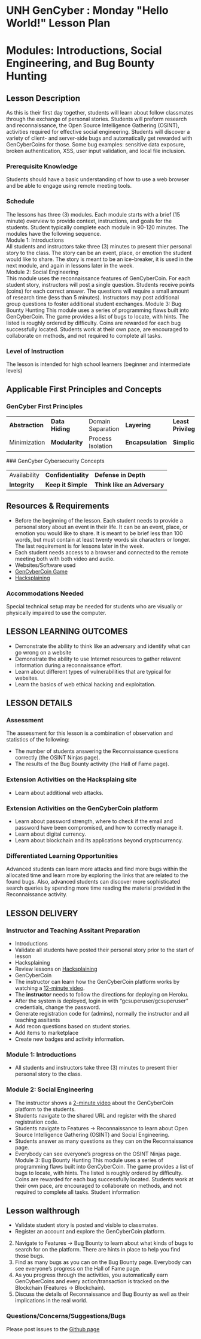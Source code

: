 # UNH GenCyber : Monday "Hello World!" Lesson Plan
# Modules: Introductions, Social Engineering, and Bug Bounty Hunting

## Lesson Description
As this is their first day together, students will learn about follow classmates through the exchange of personal stories.  Students will preform research and reconnaissance, the Open Source Intelligence Gathering (OSINT), activities required for effective social engineering.  Students will discover a variety of client- and server-side bugs and automatically get rewarded with GenCyberCoins for those. Some bug examples: sensitive data exposure, broken authentication, XSS, user input validation, and local file inclusion.
### Prerequisite Knowledge
Students should have a basic understanding of how to use a web browser and be able to engage using remote meeting tools.

### Schedule
The lessons has three (3) modules. Each module starts with a brief (15 minute) overview to provide context, instructions, and goals for the students.  Student typically complete each module in 90-120 minutes.  The modules have the following sequence.  
Module 1: Introductions  
 All students and instructors take three (3) minutes to present thier personal story to the class.  The story can be an event, place, or emotion the student would like to share. The story is meant to be an ice-breaker, it is used in the next module, and again in lessons later in the week.  
 Module 2: Social Engineering  
 This module uses the reconnaissance features of GenCyberCoin.  For each student story, instructors will post a single question.  Students receive points (coins) for each correct answer.  The questions will require a small amount of research time (less than 5 minutes).  Instructors may post additional group questions to foster additional student exchanges.
 Module 3: Bug Bounty Hunting 
 This module uses a series of programming flaws built into GenCyberCoin. The game provides a list of bugs to locate, with hints.  The listed is roughly ordered by difficulty.  Coins are rewarded for each bug successfully located.  Students work at their own pace, are encouraged to collaborate on methods, and not required to complete all tasks.
### Level of Instruction
The lesson is intended for high school learners (beginner and intermediate levels)

## Applicable First Principles and Concepts

### GenCyber First Principles
<table border="0">
 <tr>
  <td><b>Abstraction</b></td>
   <td><b>Data Hiding</b></td>
   <td>Domain Separation</td>
   <td><b>Layering</b></td>
   <td><b>Least Privilege</b></td>
 </tr>
 <tr>
   <td>Minimization</td>
   <td><b>Modularity</b></td>
   <td>Process Isolation</td>
   <td><b>Encapsulation</b></td>
  <td><b>Simplicity</b></td>
 </tr>
</table>
### GenCyber Cybersecurity Concepts
<table border="0">
 <tr>
  <td>Availability</td>
  <td><b>Confidentiality</b></td>
  <td><b>Defense in Depth</b></td>
 </tr>
 <tr>
  <td><b>Integrity</b></td>
  <td><b>Keep it Simple</b></td>
  <td><b>Think like an Adversary</b></td>
 </tr>
</table>
 
## Resources & Requirements
- Before the beginning of the lesson.  Each student needs to provide a personal story about an event in their life.  It can be an event, place, or emotion you would like to share.  It is meant to be brief less than 100 words, but must contain at least twenty words six characters or longer.  The last requirement is for lessons later in the week.
- Each student needs access to a browser and connected to the remote meeting both with both video and audio.
- Websites/Software used  
 - [GenCyberCoin Game](https://github.com/vitalyford/gencybercoin)
 - [Hacksplaining](https://hacksplaining.com)

### Accommodations Needed
Special technical setup may be needed for students who are visually or physically impaired to use the
computer.

## LESSON LEARNING OUTCOMES
- Demonstrate the ability to think like an adversary and identify what can go wrong on a website
- Demonstrate the ability to use Internet resources to gather relavent information during a reconnaissance effort.
- Learn about different types of vulnerabilities that are typical for websites.
- Learn the basics of web ethical hacking and exploitation.

## LESSON DETAILS
### Assessment
The assessment for this lesson is a combination of observation and statistics of the
following:
- The number of students answering the Reconnaissance questions correctly (the OSINT Ninjas
page).
- The results of the Bug Bounty activity (the Hall of Fame page).
### Extension Activities on the Hacksplaing site
- Learn about additional web attacks.
### Extension Activities on the GenCyberCoin platform
- Learn about password strength, where to check if the email and password have been
compromised, and how to correctly manage it.
- Learn about digital currency.
- Learn about blockchain and its applications beyond cryptocurrency.
### Differentiated Learning Opportunities
Advanced students can learn more attacks and find more bugs within the allocated time and learn more by exploring the links
that are related to the found bugs. Also, advanced students can discover more sophisticated search
queries by spending more time reading the material provided in the Reconnaissance activity.
## LESSON DELIVERY
### Instructor and Teaching Assitant Preparation
- Introductions
 - Validate all students have posted their personal story prior to the start of lesson
- Hacksplaining
 - Review lessons on [Hacksplaining](https://hacksplaining.com)
- GenCyberCoin
 - The instructor can learn how the GenCyberCoin platform works by watching a [12-minute video](https://github.com/vitalyford/gencybercoin).  
 - The **instructor** needs to follow the directions for deploying on Heroku.  
 - After the system is deployed, login in with “gcsuperuser/gcsuperuser” credentials, change the password.
 - Generate registration code for (admins), normally the instructor and all teaching assitants
 - Add recon questions based on student stories.
 - Add items to marketplace
 - Create new badges and activity information.
### Module 1: Introductions  
- All students and instructors take three (3) minutes to present thier personal story to the class.
### Module 2: Social Engineering  
- The instructor shows a [2-minute video](https://github.com/vitalyford/gencybercoin) about the GenCyberCoin platform to the students.
- Students navigate to the shared URL and register with the shared registration code.
- Students navigate to Features → Reconnaissance to learn about Open Source Intelligence Gathering (OSINT) and Social Engineering.
- Students answer as many questions as they can on the Reconnaissance page.
- Everybody can see everyone’s progress on the OSINT Ninjas page.
 Module 3: Bug Bounty Hunting 
 This module uses a series of programming flaws built into GenCyberCoin. The game provides a list of bugs to locate, with hints.  The listed is roughly ordered by difficulty.  Coins are rewarded for each bug successfully located.  Students work at their own pace, are encouraged to collaborate on methods, and not required to complete all tasks.
Student information

## Lesson walthrough
- Validate student story is posted and visible to classmates.
- Register an account and explore the GenCyberCoin platform.
2. Navigate to Features → Bug Bounty to learn about what kinds of bugs to search for on the
platform. There are hints in place to help you find those bugs.
5. Find as many bugs as you can on the Bug Bounty page. Everybody can see everyone’s progress
on the Hall of Fame page.
6. As you progress through the activities, you automatically earn GenCyberCoins and every
action/transaction is tracked on the Blockchain (Features → Blockchain).
7. Discuss the details of Reconnaissance and Bug Bounty as well as their implications in the real
world.
### Questions/Concerns/Suggestions/Bugs
Please post issues to the [Github page](https://github/kengraf/GenCyber)
